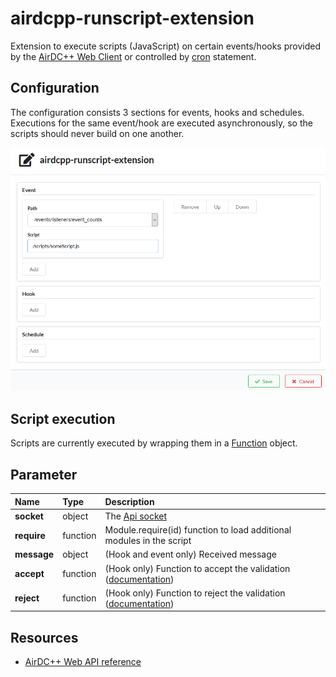 # airdcpp-runscript-extension

Extension to execute scripts (JavaScript) on certain events/hooks provided by the [AirDC++ Web Client](https://github.com/airdcpp-web/airdcpp-webclient) or controlled by [cron](https://www.npmjs.com/package/node-cron) statement.

## Configuration

The configuration consists 3 sections for events, hooks and schedules. Executions for the same event/hook are executed asynchronously, so the scripts should never build on one another.

![Settings](doc/settings_screen.png?raw=true "Settings")

## Script execution

Scripts are currently executed by wrapping them in a [Function](https://developer.mozilla.org/de/docs/Web/JavaScript/Reference/Global_Objects/Function) object.

## Parameter

| Name | Type | Description
| :--- | :--- | :--- |
| **socket** | object | The [Api socket](https://github.com/airdcpp-web/airdcpp-apisocket-js/blob/master/GUIDE.md)
| **require** | function | Module.require(id) function to load additional modules in the script
| **message** | object | (Hook and event only) Received message
| **accept** | function | (Hook only) Function to accept the validation ([documentation](https://github.com/airdcpp-web/airdcpp-apidocs/blob/master/communication-protocols.md#action-hooks))
| **reject** | function | (Hook only) Function to reject the validation ([documentation](https://github.com/airdcpp-web/airdcpp-apidocs/blob/master/communication-protocols.md#action-hooks))


## Resources

- [AirDC++ Web API reference](http://apidocs.airdcpp.net)

